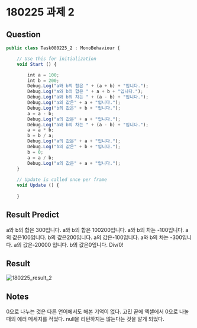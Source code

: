 ﻿# 180225 과제 2

## Question

```javascript
public class Task080225_2 : MonoBehaviour {

	// Use this for initialization
	void Start () {

        int a = 100;
        int b = 200;
        Debug.Log("a와 b의 합은 " + (a + b) + "입니다.");
        Debug.Log("a와 b의 합은 " + a + b + "입니다.");
        Debug.Log("a와 b의 차는 " + (a - b) + "입니다.");
        Debug.Log("a의 값은" + a + "입니다.");
        Debug.Log("b의 값은" + b + "입니다.");
        a = a - b;
        Debug.Log("a의 값은" + a + "입니다.");
        Debug.Log("a와 b의 차는 " + (a - b) + "입니다.");
        a = a * b;
        b = b / a;
        Debug.Log("a의 값은" + a + "입니다.");
        Debug.Log("b의 값은" + b + "입니다.");
        b = 0;
        a = a / b;
        Debug.Log("a의 값은" + a + "입니다.");    
	}
	
	// Update is called once per frame
	void Update () {
		
	}
```

## Result Predict

a와 b의 합은 300입니다.
a와 b의 합은 100200입니다.
a와 b의 차는 -100입니다.
a의 값은100입니다.
b의 값은200입니다.
a의 값은-100입니다.
a와 b의 차는 -300입니다.
a의 값은-20000 입니다.
b의 값은0입니다.
Div/0!


## Result

![180225_result_2](https://user-images.githubusercontent.com/6358827/36643114-a0f3fa5a-1a8a-11e8-9b8c-0773fec07d4e.png)

## Notes

0으로 나누는 것은 다른 언어에서도 해본 기억이 없다. 고민 끝에 엑셀에서 0으로 나눌 때의 에러 메세지를 적었다. null을 리턴하지는 않는다는 것을 알게 되었다.